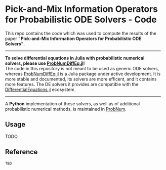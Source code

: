 # Pick-and-Mix Information Operators for Probabilistic ODE Solvers - Code

This repo contains the code which was used to compute the results of the paper **"Pick-and-Mix Information Operators for Probabilistic ODE Solvers"**.


---

__To solve differential equations in Julia with probabilistic numerical solvers, please use
[ProbNumDiffEq.jl](https://github.com/nathanaelbosch/ProbNumDiffEq.jl)!__<br />
The code in this repository is not meant to be used as generic ODE solvers, whereas
[ProbNumDiffEq.jl](https://github.com/nathanaelbosch/ProbNumDiffEq.jl)
is a Julia package under active development.
It is more stable and documented, its solvers are more efficent, and it contains more features.
The DE solvers it provides are compatible with the
[DifferentialEquations.jl](https://docs.sciml.ai/stable/)
ecosystem.

---

A __Python__ implementation of these solvers, as well as of additional probabilistic numerical methods, is maintained in [ProbNum](https://github.com/probabilistic-numerics/probnum).


## Usage
TODO


## Reference
```
TBD
```
